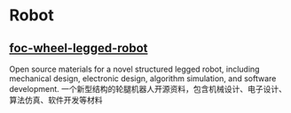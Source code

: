 # Robot

## [foc-wheel-legged-robot](https://github.com/Skythinker616/foc-wheel-legged-robot)
Open source materials for a novel structured legged robot, including mechanical design, electronic design, algorithm simulation, and software development. 
一个新型结构的轮腿机器人开源资料，包含机械设计、电子设计、算法仿真、软件开发等材料 